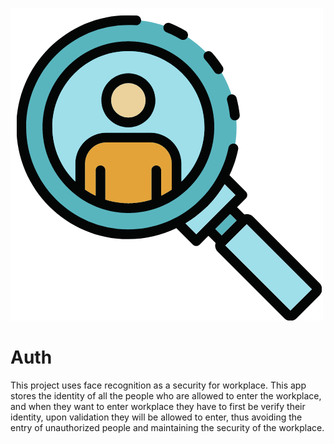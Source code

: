 ![alt text](https://github.com/rhyths08/Auth/blob/main/icon.png)
# Auth
This project uses face recognition as a security for workplace. This app stores the identity of all the people who are allowed to enter the workplace, and when they want to enter workplace they have to first be verify their identity, upon validation they will be allowed to enter, thus avoiding the entry of unauthorized people and maintaining the security of the workplace.
